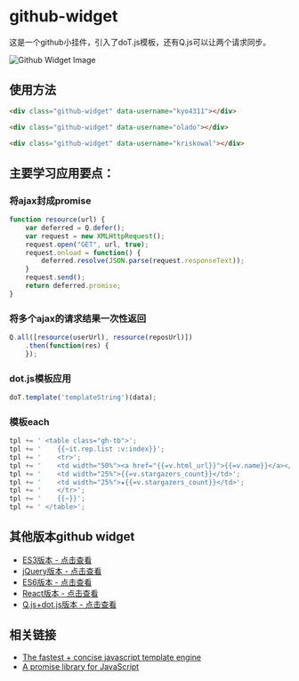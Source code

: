 # github-widget
这是一个github小挂件，引入了doT.js模板，还有Q.js可以让两个请求同步。

![Github Widget Image](https://raw.githubusercontent.com/kyo4311/mylab/gh-pages/images/widget/github-widget-q-dot.jpg)

## 使用方法
```html
<div class="github-widget" data-username="kyo4311"></div>

<div class="github-widget" data-username="olado"></div>

<div class="github-widget" data-username="kriskowal"></div>
```


## 主要学习应用要点：

### 将ajax封成promise
```js
function resource(url) {
    var deferred = Q.defer();
    var request = new XMLHttpRequest();
    request.open("GET", url, true);
    request.onload = function() {
        deferred.resolve(JSON.parse(request.responseText));
    }
    request.send();
    return deferred.promise;
}
```

### 将多个ajax的请求结果一次性返回
```js
Q.all([resource(userUrl), resource(reposUrl)])
    .then(function(res) {
    });
```


### dot.js模板应用
```js
doT.template('templateString')(data);
```

### 模板each
```js 
tpl += ' <table class="gh-tb">';
tpl += '    {{~it.rep.list :v:index}}';
tpl += '    <tr>';
tpl += '    <td width="50%"><a href="{{=v.html_url}}">{{=v.name}}</a></div></td>';
tpl += '    <td width="25%">{{=v.stargazers_count}}</td>';
tpl += '    <td width="25%">★{{=v.stargazers_count}}</td>';
tpl += '    </tr>';
tpl += '    {{~}}';
tpl += ' </table>';
```

## 其他版本github widget
- [ES3版本 - 点击查看](https://github.com/kyo4311/mylab/tree/master/github-widget) 
- [jQuery版本 - 点击查看](https://github.com/kyo4311/mylab/tree/master/github-widget-jquery) 
- [ES6版本 - 点击查看](https://github.com/kyo4311/mylab/tree/master/github-widget-es6)
- [React版本 - 点击查看](https://github.com/kyo4311/mylab/tree/master/github-widget-react)
- [Q.js+dot.js版本 - 点击查看](https://github.com/kyo4311/mylab/tree/master/github-widget-q-dot)


## 相关链接
- [The fastest + concise javascript template engine](http://olado.github.io/doT/)
- [A promise library for JavaScript](https://github.com/kriskowal/q)


